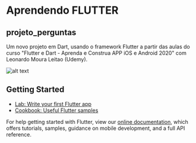 # Aprendendo FLUTTER 
## projeto_perguntas

Um novo projeto em Dart, usando o framework Flutter a partir das aulas do curso "Flutter e Dart - Aprenda e Construa APP iOS e Android 2020" com Leonardo Moura Leitao (Udemy).

![alt text](https://w3pd.com.br/wp-content/uploads/2020/10/logo_topo_W3PD.png "W3PD DIGITAL")

## Getting Started

- [Lab: Write your first Flutter app](https://flutter.dev/docs/get-started/codelab)
- [Cookbook: Useful Flutter samples](https://flutter.dev/docs/cookbook)

For help getting started with Flutter, view our
[online documentation](https://flutter.dev/docs), which offers tutorials,
samples, guidance on mobile development, and a full API reference.
